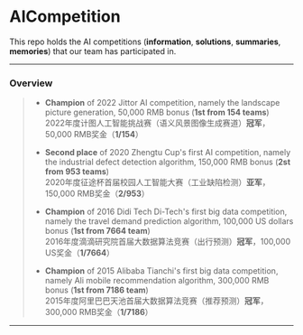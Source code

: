 # AICompetition
This repo holds the AI competitions (**information**, **solutions**, **summaries**, **memories**) that our team has participated in. 

------
### Overview

> * **Champion** of 2022 Jittor AI competition, namely the landscape picture generation, 50,000 RMB bonus (**1st from 154 teams**)  
>   2022年度计图人工智能挑战赛（语义风景图像生成赛道）**冠军**，50,000 RMB奖金（**1/154**）
>
> * **Second place** of 2020 Zhengtu Cup's first AI competition, namely the industrial defect detection algorithm, 150,000 RMB bonus (**2st from 953 teams**)  
>   2020年度征途杯首届校园人工智能大赛（工业缺陷检测）**亚军**，150,000 RMB奖金（**2/953**）
>
> * **Champion** of 2016 Didi Tech Di-Tech's first big data competition, namely the travel demand prediction algorithm, 100,000 US dollars bonus (**1st from 7664 team**)  
>   2016年度滴滴研究院首届大数据算法竞赛（出行预测）**冠军**，100,000 US奖金（**1/7664**）
>
> * **Champion** of 2015 Alibaba Tianchi's first big data competition, namely Ali mobile recommendation algorithm, 300,000 RMB bonus (**1st from 7186 team**)  
>   2015年度阿里巴巴天池首届大数据算法竞赛（推荐预测）**冠军**，300,000 RMB奖金（**1/7186**）
>   
------
